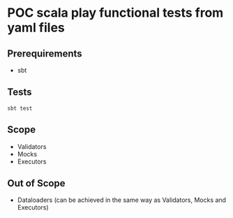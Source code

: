 # POC scala play functional tests from yaml files

## Prerequirements

- sbt

## Tests

```
sbt test
```

## Scope
- Validators
- Mocks
- Executors


## Out of Scope
- Dataloaders (can be achieved in the same way as Validators, Mocks and Executors)

